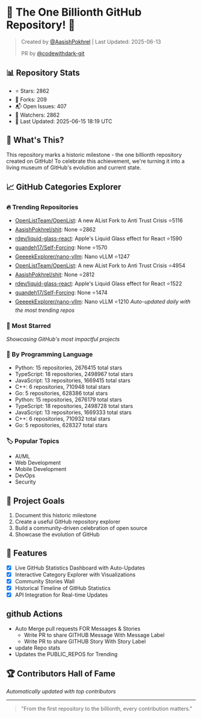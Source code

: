 # 🎉 The One Billionth GitHub Repository! 🎉

> Created by [@AasishPokhrel](https://github.com/AasishPokhrel) | Last Updated: 2025-06-13
> 
> PR by [@codewithdark-git](https://github.com/codewithdark-git)

## 📊 Repository Stats
- ⭐ Stars: 2862
- 🍴 Forks: 209
- 📬 Open Issues: 407
- 👀 Watchers: 2862
- 📅 Last Updated: 2025-06-15 18:19 UTC

## 🎯 What's This?
This repository marks a historic milestone - the one billionth repository created on GitHub! To celebrate this achievement, we're turning it into a living museum of GitHub's evolution and current state.

## 📈 GitHub Categories Explorer

### 🔥 Trending Repositories
- [OpenListTeam/OpenList](https://github.com/OpenListTeam/OpenList): A new AList Fork to Anti Trust Crisis ⭐5116
- [AasishPokhrel/shit](https://github.com/AasishPokhrel/shit): None ⭐2862
- [rdev/liquid-glass-react](https://github.com/rdev/liquid-glass-react): Apple's Liquid Glass effect for React ⭐1590
- [guandeh17/Self-Forcing](https://github.com/guandeh17/Self-Forcing): None ⭐1570
- [GeeeekExplorer/nano-vllm](https://github.com/GeeeekExplorer/nano-vllm): Nano vLLM ⭐1247
- [OpenListTeam/OpenList](https://github.com/OpenListTeam/OpenList): A new AList Fork to Anti Trust Crisis ⭐4954
- [AasishPokhrel/shit](https://github.com/AasishPokhrel/shit): None ⭐2812
- [rdev/liquid-glass-react](https://github.com/rdev/liquid-glass-react): Apple's Liquid Glass effect for React ⭐1522
- [guandeh17/Self-Forcing](https://github.com/guandeh17/Self-Forcing): None ⭐1474
- [GeeeekExplorer/nano-vllm](https://github.com/GeeeekExplorer/nano-vllm): Nano vLLM ⭐1210
*Auto-updated daily with the most trending repos*

### 🌟 Most Starred
*Showcasing GitHub's most impactful projects*

### 🎨 By Programming Language
- Python: 15 repositories, 2676415 total stars
- TypeScript: 18 repositories, 2498967 total stars
- JavaScript: 13 repositories, 1669415 total stars
- C++: 6 repositories, 710948 total stars
- Go: 5 repositories, 628386 total stars
- Python: 15 repositories, 2676179 total stars
- TypeScript: 18 repositories, 2498728 total stars
- JavaScript: 13 repositories, 1669333 total stars
- C++: 6 repositories, 710932 total stars
- Go: 5 repositories, 628327 total stars

### 🏷️ Popular Topics
- AI/ML
- Web Development
- Mobile Development
- DevOps
- Security

## 🎯 Project Goals
1. Document this historic milestone
2. Create a useful GitHub repository explorer
3. Build a community-driven celebration of open source
4. Showcase the evolution of GitHub

## 🚀 Features
- [x] Live GitHub Statistics Dashboard with Auto-Updates
- [x] Interactive Category Explorer with Visualizations
- [x] Community Stories Wall
- [x] Historical Timeline of GitHub Statistics
- [x] API Integration for Real-time Updates

## github Actions
- Auto Merge pull requests FOR Messages & Stories
  - Write PR to share GITHUB Message With Message Label
  - Write PR to share GITHUB Story With Story Label
- update Repo stats
- Updates the PUBLIC_REPOS for Trending

## 🏆 Contributors Hall of Fame
*Automatically updated with top contributors*

---
> "From the first repository to the billionth, every contribution matters." 

